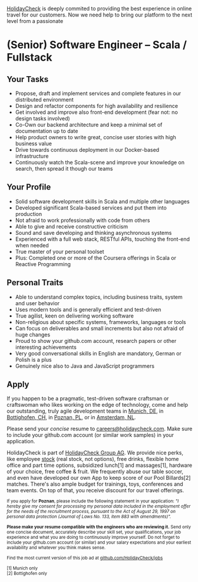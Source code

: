 [HolidayCheck](http://www.holidaycheck.de/) is deeply commited to providing the best experience in online travel for our customers. Now we need help to bring our platform to the next level from a passionate

# (Senior) Software Engineer – Scala / Fullstack

## Your Tasks
- Propose, draft and implement services and complete features in our distributed environment
- Design and refactor components for high availability and resilience
- Get involved and improve also front-end development (fear not: no design tasks involved)
- Co-Own our backend architecture and keep a minimal set of documentation up to date
- Help product owners to write great, concise user stories with high business value
- Drive towards continuous deployment in our Docker-based infrastructure
- Continuously watch the Scala-scene and improve your knowledge on search, then spread it though our teams

## Your Profile
- Solid software development skills in Scala and multiple other languages
- Developed significant Scala-based services and put them into production
- Not afraid to work professionally with code from others
- Able to give and receive constructive criticism
- Sound and save developing and thinking asynchronous systems
- Experienced with a full web stack, RESTful APIs, touching the front-end when needed
- True master of your personal toolset
- Plus: Completed one or more of the Coursera offerings in Scala or Reactive Programming

## Personal Traits
- Able to understand complex topics, including business traits, system and user behavior
- Uses modern tools and is generally efficient and test-driven
- True agilist, keen on delivering working software
- Non-religious about specific systems, frameworks, languages or tools
- Can focus on deliverables and small increments but also not afraid of huge changes
- Proud to show your github.com account, research papers or other interesting achievements
- Very good conversational skills in English are mandatory, German or Polish is a plus
- Genuinely nice also to Java and JavaScript programmers

## Apply

If you happen to be a pragmatic, test-driven software craftsman or craftswoman who likes working on the edge of technology, come and help our outstanding, truly agile development teams in [Munich, DE](https://goo.gl/maps/2KKGh), in [Bottighofen, CH](https://goo.gl/maps/X7bZ3), in [Poznan, PL](https://goo.gl/maps/AiHKJ), or in [Amsterdam, NL](https://goo.gl/maps/AJHpM3yYUzL2).

Please send your *concise* resume to [careers@holidaycheck.com](mailto:careers@holidaycheck.com). Make sure to include your github.com account (or similar work samples) in your application.

HolidayCheck is part of [HolidayCheck Group AG](https://www.holidaycheckgroup.com/). We provide nice perks, like employee [stock](https://www.google.com/finance?q=ETR:HOC) (real stock, not options), free drinks, flexible home office and part time options, subsidized lunch[1] and massages[1], hardware of your choice, free coffee & fruit. We frequently abuse our table soccer, and even have developed our own App to keep score of our Pool Billards[2] matches. There's also ample budget for trainings, toys, conferences and team events. On top of that, you receive discount for our travel offerings.

<sub>If you apply for **Poznan**, please include the following statement in your application: *"I hereby give my consent for processing my personal data included in the employment offer for the needs of the recruitment process, pursuant to the Act of August 29, 1997 on personal data protection (Journal of Laws No. 133, item 883 with amendments)".*</sub>


<sub>**Please make your resume compatible with the engineers who are reviewing it.** Send only one concise document, accurately describe your skill set, your qualifications, your job experience and what you are doing to continuously improve yourself. Do not forget to include your github.com account (or similar) and your salary expectations and your earliest availability and whatever you think makes sense.</sub>


<sub>Find the most current version of this job ad at [github.com/HolidayCheck/jobs](github.com/HolidayCheck/jobs)</sub>

<sub>
[1] Munich only<br/>
[2] Bottighofen only
</sub>
